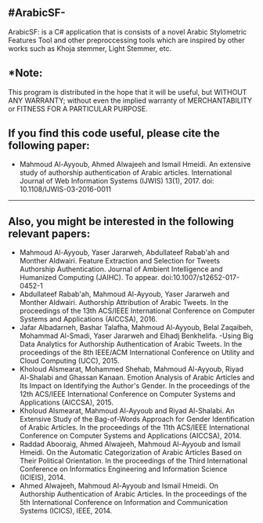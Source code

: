 #ArabicSF-
 --
ArabicSF: is a C# application that is consists of a novel Arabic Stylometric Features Tool and other preproccessing tools which are inspired by other works such as Khoja stemmer, Light Stemmer, etc.

*Note:
--
This program is distributed in the hope that it will be useful, but WITHOUT ANY WARRANTY; without even the implied warranty of MERCHANTABILITY or FITNESS FOR A PARTICULAR PURPOSE.

If you find this code useful, please cite the following paper:
-----------------------------------------------
- Mahmoud Al-Ayyoub, Ahmed Alwajeeh and Ismail Hmeidi. An extensive study of authorship authentication of Arabic articles. International Journal of Web Information Systems (IJWIS) 13(1), 2017. doi: 10.1108/IJWIS-03-2016-0011
-----------------------------------------------

Also, you might be interested in the following relevant papers:
---
- Mahmoud Al-Ayyoub, Yaser Jararweh, Abdullateef Rabab'ah and Monther Aldwairi. Feature Extraction and Selection for Tweets Authorship Authentication. Journal of Ambient Intelligence and Humanized Computing (JAIHC). To appear. doi:10.1007/s12652-017-0452-1
- Abdullateef Rabab'ah, Mahmoud Al-Ayyoub, Yaser Jararweh and Monther Aldwairi. Authorship Attribution of Arabic Tweets. In the proceedings of the 13th ACS/IEEE International Conference on Computer Systems and Applications (AICCSA), 2016.
- Jafar Albadarneh, Bashar Talafha, Mahmoud Al-Ayyoub, Belal Zaqaibeh, Mohammad Al-Smadi, Yaser Jararweh and Elhadj Benkhelifa. -Using Big Data Analytics for Authorship Authentication of Arabic Tweets. In the proceedings of the 8th IEEE/ACM International Conference on Utility and Cloud Computing (UCC), 2015.
- Kholoud Alsmearat, Mohammed Shehab, Mahmoud Al-Ayyoub, Riyad Al-Shalabi and Ghassan Kanaan. Emotion Analysis of Arabic Articles and Its Impact on Identifying the Author's Gender. In the proceedings of the 12th ACS/IEEE International Conference on Computer Systems and Applications (AICCSA), 2015.
- Kholoud Alsmearat, Mahmoud Al-Ayyoub and Riyad Al-Shalabi. An Extensive Study of the Bag-of-Words Approach for Gender Identification of Arabic Articles. In the proceedings of the 11th ACS/IEEE International Conference on Computer Systems and Applications (AICCSA), 2014.
- Raddad Abooraig, Ahmed Alwajeeh, Mahmoud Al-Ayyoub and Ismail Hmeidi. On the Automatic Categorization of Arabic Articles Based on Their Political Orientation. In the proceedings of the Third International Conference on Informatics Engineering and Information Science (ICIEIS), 2014.
- Ahmed Alwajeeh, Mahmoud Al-Ayyoub and Ismail Hmeidi. On Authorship Authentication of Arabic Articles. In the proceedings of the 5th International Conference on Information and Communication Systems (ICICS), IEEE, 2014.
